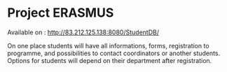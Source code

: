 Project ERASMUS
========
Available on : http://83.212.125.138:8080/StudentDB/

On one place students will have all informations, forms, registration to programme, and possibilities to contact coordinators or another students. Options for students will depend on their department after registration.
